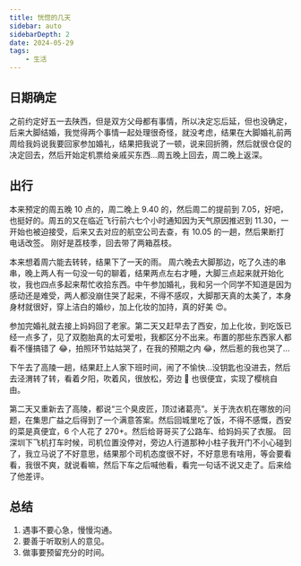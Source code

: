 ```yaml
---
title: 恍惚的几天
sidebar: auto
sidebarDepth: 2
date: 2024-05-29
tags:
    - 生活
---
```


## 日期确定

之前约定好五一去陕西，但是双方父母都有事情，所以决定忘后延，但也没确定，后来大脚结婚，我觉得两个事情一起处理很奇怪，就没考虑，结果在大脚婚礼前两周给我妈说我要回家参加婚礼，结果把我说了一顿，说来回折腾，然后就很仓促的决定回去，然后开始定机票给亲戚买东西...周五晚上回去，周二晚上返深。

## 出行

本来预定的周五晚 10 点的，周二晚上 9.40 的，然后周二的提前到 7.05，好吧，也挺好的。周五的又在临近飞行前六七个小时通知因为天气原因推迟到 11.30，一开始也被迫接受，后来又去对应的航空公司去查，有 10.05 的一趟，然后果断打电话改签。
刚好是荔枝季，回去带了两箱荔枝。

本来想着周六能去转转，结果下了一天的雨。
周六晚去大脚那边，吃了久违的串串，晚上两人有一句没一句的聊着，结果两点左右才睡，大脚三点起来就开始化妆，我也四点多起来帮忙收拾东西。中午参加婚礼，我和另一个同学不知道是因为感动还是难受，两人都没崩住哭了起来，不得不感叹，大脚那天真的太美了，本身身材就很好，穿上洁白的婚纱，加上化妆的加持，真的好美 😍。

参加完婚礼就去接上妈妈回了老家。第二天又赶早去了西安，加上化妆，到吃饭已经一点多了，见了双胞胎真的太可爱啦，我都区分不出来。布置的那些东西家人都看不懂搞错了 😂，拍照环节姑姑哭了，在我的预期之内 😂，然后惹的我也哭了...

下午去了高陵一趟，结果赶上人家下班时间，闹了不愉快...没钥匙也没进去，然后去泾渭转了转，看着夕阳，吹着风，很放松，旁边 🍒 也很便宜，实现了樱桃自由。

第二天又重新去了高陵，都说“三个臭皮匠，顶过诸葛亮”。关于洗衣机在哪放的问题，在集思广益之后得到了一个满意答案。然后回城里吃了饭，不得不感慨，西安的菜是真便宜，6 个人花了 270+。然后给哥哥买了公路车、给妈妈买了衣服。
回深圳下飞机打车时候，司机位置没停对，旁边人行道那种小柱子我开门不小心碰到了，我立马说了不好意思，结果那个司机态度很不好，不好意思有啥用，等会要看看，我很不爽，就说看嘛，然后下车之后喊他看，看完一句话不说又走了。后来给了他差评。

## 总结

1. 遇事不要心急，慢慢沟通。
2. 要善于听取别人的意见。
3. 做事要预留充分的时间。
